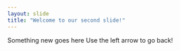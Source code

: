 ```yaml
---
layout: slide
title: "Welcome to our second slide!"
---
```

Something new goes here
Use the left arrow to go back!
